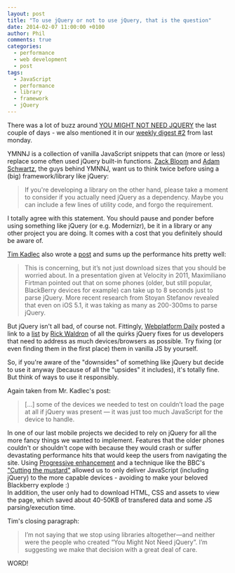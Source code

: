 ```yaml
---
layout: post
title: "To use jQuery or not to use jQuery, that is the question"
date: 2014-02-07 11:00:00 +0100
author: Phil
comments: true
categories: 
  - performance
  - web development
  - post
tags:
  - JavaScript
  - performance
  - library
  - framework
  - jQuery
---
```

There was a lot of buzz around [YOU MIGHT NOT NEED JQUERY][1] the last couple 
of days - we also mentioned it in our [weekly digest #2][2] from last monday.

YMNNJ is a collection of vanilla JavaScript snippets that can (more or less) 
replace some often used jQuery built-in functions. [Zack Bloom][3] and
[Adam Schwartz][4], the guys behind YMNNJ, want us to think twice before using a
(big) framework/library like jQuery:

> If you're developing a library on the other hand, please take a moment to consider if you actually need jQuery as a dependency. Maybe you can include a few lines of utility code, and forgo the requirement.

I totally agree with this statement. You should pause and ponder before using 
something like jQuery (or e.g. Modernizr), be it in a library or any other project you are doing. It comes with a cost that you definitely should be aware of.

[Tim Kadlec][5] also wrote a [post][6] and sums up the performance hits pretty well:

> This is concerning, but it’s not just download sizes that you should be worried about. In a presentation given at Velocity in 2011, Maximiliano Firtman pointed out that on some phones (older, but still popular, BlackBerry devices for example) can take up to 8 seconds just to parse jQuery. More recent research from Stoyan Stefanov revealed that even on iOS 5.1, it was taking as many as 200-300ms to parse jQuery.

But jQuery isn't all bad, of course not. Fittingly, [Webplatform Daily][7] posted
a link to a [list][8] by [Rick Waldron][9] of all the quirks jQuery fixes for us developers that need to address as much devices/browsers as possible. Try fixing (or even finding them in the first place) them in vanilla JS by yourself.

So, if you're aware of the "downsides" of something like jQuery but decide to use
it anyway (because of all the "upsides" it includes), it's totally fine. But think
of ways to use it responsibly.

Again taken from Mr. Kadlec's post:

> [...] some of the devices we needed to test on couldn’t load the page at all if jQuery was present — it was just too much JavaScript for the device to handle.

In one of our last mobile projects we decided to rely on jQuery for all the more
fancy things we wanted to implement. Features that the older phones couldn't or 
shouldn't cope with because they would crash or suffer devastating performance 
hits that would keep the users from navigating the site. Using
[Progressive enhancement][10] and a technique like the BBC's 
["Cutting the mustard"][10] allowed us to only deliver JavaScript (including 
jQuery) to the more capable devices - avoiding to make your beloved 
Blackberry explode :)  
In addition, the user only had to download HTML, CSS and assets to view the
page, which saved about 40-50KB of transfered data and some JS parsing/execution
time.

Tim's closing paragraph:

> I’m not saying that we stop using libraries altogether—and neither were the people who created “You Might Not Need jQuery”. I’m suggesting we make that decision with a great deal of care.

WORD!


  [1]: http://youmightnotneedjquery.com/
  [2]: http://apdevblog.com/weekly-digest-2/
  [3]: https://twitter.com/zackbloom
  [4]: https://twitter.com/adamfschwartz
  [5]: https://twitter.com/tkadlec/
  [6]: http://timkadlec.com/2014/01/smart-defaults-on-libraries-and-frameworks/
  [7]: http://webplatformdaily.org/
  [8]: https://gist.github.com/rwaldron/8720084#file-reasons-md
  [9]: https://twitter.com/rwaldron/
  [10]: http://alistapart.com/article/understandingprogressiveenhancement
  [11]: http://responsivenews.co.uk/post/18948466399/cutting-the-mustard